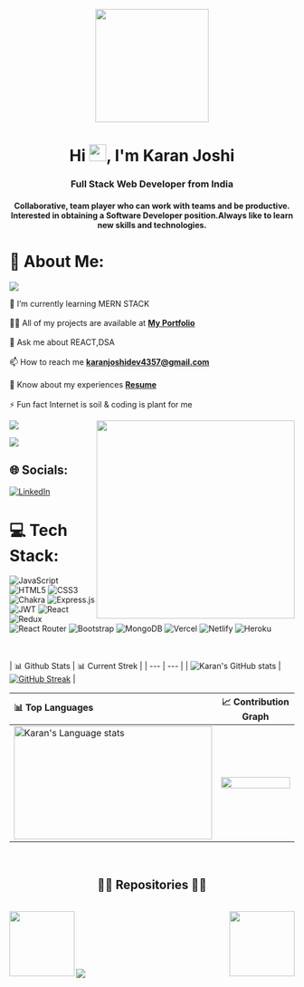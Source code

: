 
<p align="center">
  <img src="https://github.com/thompsonemerson/thompsonemerson/raw/master/cover-thompson.png" height="200"/>
</p>

<h1 align="center">Hi <img src="https://raw.githubusercontent.com/MartinHeinz/MartinHeinz/master/wave.gif" width="30px">, I'm Karan Joshi</h1>

<h3 align="center">Full Stack Web Developer from India</h3>
<h4 align="center">Collaborative, team player who can work with teams and be productive. Interested in obtaining a Software Developer position.Always like to learn new skills and technologies.</h4>


# 💫 About Me:

<img src="https://raw.githubusercontent.com/andreasbm/readme/master/assets/lines/colored.png">

🌱 I’m currently learning MERN STACK<br><br>👨‍💻 All of my projects are available at **[My Portfolio](https://karanjoshi4357.github.io/)**<br><br>💬 Ask me about REACT,DSA<br><br>📫 How to reach me **karanjoshidev4357@gmail.com** <br><br> 📄 Know about my experiences **[Resume](https://drive.google.com/file/d/1ipTCVzBC3WnNaU2KCjHihNOm3LPFIvqa/view?usp=share_link)**<br><br>⚡ Fun fact Internet is soil & coding is plant for me

<img src="https://raw.githubusercontent.com/andreasbm/readme/master/assets/lines/colored.png"> 

<img align="right" src="https://media2.giphy.com/media/qgQUggAC3Pfv687qPC/giphy.gif" width="350px" />



[![](https://visitcount.itsvg.in/api?id=KaranJoshi4357&icon=0&color=0)](https://visitcount.itsvg.in)
## 🌐 Socials:
[![LinkedIn](https://img.shields.io/badge/LinkedIn-%230077B5.svg?logo=linkedin&logoColor=white)](https://linkedin.com/in/karan-joshi-341b57231) 

# 💻 Tech Stack:
![JavaScript](https://img.shields.io/badge/javascript-%23323330.svg?style=for-the-badge&logo=javascript&logoColor=%23F7DF1E) ![HTML5](https://img.shields.io/badge/html5-%23E34F26.svg?style=for-the-badge&logo=html5&logoColor=white) ![CSS3](https://img.shields.io/badge/css3-%231572B6.svg?style=for-the-badge&logo=css3&logoColor=white) ![Chakra](https://img.shields.io/badge/chakra-%234ED1C5.svg?style=for-the-badge&logo=chakraui&logoColor=white) ![Express.js](https://img.shields.io/badge/express.js-%23404d59.svg?style=for-the-badge&logo=express&logoColor=%2361DAFB) ![JWT](https://img.shields.io/badge/JWT-black?style=for-the-badge&logo=JSON%20web%20tokens) ![React](https://img.shields.io/badge/react-%2320232a.svg?style=for-the-badge&logo=react&logoColor=%2361DAFB) ![Redux](https://img.shields.io/badge/redux-%23593d88.svg?style=for-the-badge&logo=redux&logoColor=white) ![React Router](https://img.shields.io/badge/React_Router-CA4245?style=for-the-badge&logo=react-router&logoColor=white) ![Bootstrap](https://img.shields.io/badge/bootstrap-%23563D7C.svg?style=for-the-badge&logo=bootstrap&logoColor=white) ![MongoDB](https://img.shields.io/badge/MongoDB-%234ea94b.svg?style=for-the-badge&logo=mongodb&logoColor=white) ![Vercel](https://img.shields.io/badge/vercel-%23000000.svg?style=for-the-badge&logo=vercel&logoColor=white) ![Netlify](https://img.shields.io/badge/netlify-%23000000.svg?style=for-the-badge&logo=netlify&logoColor=#00C7B7) ![Heroku](https://img.shields.io/badge/heroku-%23430098.svg?style=for-the-badge&logo=heroku&logoColor=white)


<br/><br/>
| 📊 Github Stats | 📊 Current Strek  |
| --- | --- |
| ![Karan's GitHub stats](https://github-readme-stats.vercel.app/api?username=karanjoshi4357&show_icons=true&theme=dark&title_color=FDA117&text_color=F2E9DB) | [![GitHub Streak](https://github-readme-streak-stats.herokuapp.com?user=karanjoshi4357&theme=dark)](https://git.io/streak-stats) |


<!--- New --->
| 📊 Top Languages | 📈 Contribution Graph  |
| :--- | --- |
| <img height=200 width=350 src="https://github-readme-stats-git-master-rstaa-rickstaa.vercel.app/api/top-langs/?username=karanjoshi4357&layout=demo&langs_count=10&hide_border=true&role=OWNER,COLLABORATOR&theme=dark&text_color=F2E9DB" alt="Karan's Language stats" /> | <img align="right" src="https://activity-graph.herokuapp.com/graph?username=karanjoshi4357&theme=react-dark&hide_border=true&area=true&color=BDDFFF&line=6E93B5&point=F4B520" height="10%" width="100%"/> |

<br/>

<h2 align="center">👨‍💻 Repositories 👨‍💻</h2>
<br>
<div width="100%" align="center">
  <a align="right" href="https://github.com/KaranJoshi4357/gold-tub-6222" title="Hub Spot"><img align="left" height="115" src="https://github-readme-stats.vercel.app/api/pin/?username=KaranJoshi4357&repo=gold-tub-6222&theme=react&border_color=61dafb&border_radius=10"></a>
  <a align="left" href="https://github.com/KaranJoshi4357/SSENSE-Clone" title="SSENSE Clone"><img align="right" height="115" src="https://github-readme-stats.vercel.app/api/pin/?username=KaranJoshi4357&repo=SSENSE-Clone&theme=react&border_color=61dafb&border_radius=10"></a>
 <br><br><br><br><br><br>
  <!--- <a align="right" href="https://github.com/Raj-Mandloii/Chat-App" title="Booking.com"><img align="center" height="115" src="https://github-readme-stats.vercel.app/api/pin/?username=Raj-Mandloii&repo=Chat-App&theme=react&border_color=61dafb&border_radius=10"></a> -->
</div>


<img  src="https://raw.githubusercontent.com/Trilokia/Trilokia/379277808c61ef204768a61bbc5d25bc7798ccf1/bottom_header.svg" />
